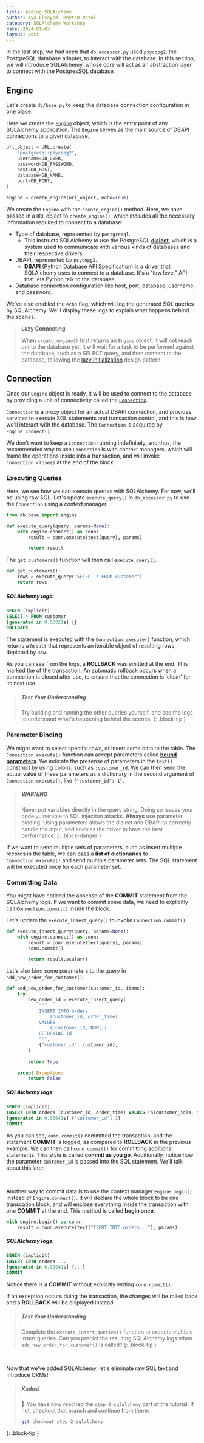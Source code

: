 ```yaml
---
title: Adding SQLAlchemy
author: Aya Elsayed, Rhythm Patel
category: SQLAlchemy Workshop
date: 2024-01-03
layout: post
---
```


In the last step, we had seen that `db_accessor.py` used `psycopg2`, the PostgreSQL database adapter, to interact with the database.
In this section, we will introduce SQLAlchemy, whose core will act as an abstraction layer to connect with the PostgresSQL database.

## Engine

Let's create `db/base.py` to keep the database connection configuration in one place.

Here we create the [`Engine`](https://docs.sqlalchemy.org/en/20/core/engines.html) object, which is the entry point of any SQLAlchemy application. The `Engine` serves as the main source of DBAPI connections to a given database. 

```py
url_object = URL.create(
    "postgresql+psycopg2",
    username=DB_USER,
    password=DB_PASSWORD,
    host=DB_HOST,
    database=DB_NAME,
    port=DB_PORT,
)

engine = create_engine(url_object, echo=True)
```

We create the `Engine` with the `create_engine()` method. Here, we have passed in a `URL` object to `create_engine()`, which includes all the necessary information required to connect to a database:
- Type of database, represented by `postgresql`. 
    - This instructs SQLAlchemy to use the PostgreSQL [**dialect**](https://docs.sqlalchemy.org/en/20/glossary.html#term-dialect), which is a system used to communicate with various kinds of databases and their respective drivers.
- DBAPI, represented by `psycopg2`.
    - [**DBAPI**](https://docs.sqlalchemy.org/en/20/glossary.html#term-DBAPI) (Python Database API Specification) is a driver that SQLAlchemy uses to connect to a database. It's a "low level" API that lets Python talk to the database.
- Database connection configuration like host, port, database, username, and password.

We've also enabled the `echo` flag, which will log the generated SQL queries by SQLAlchemy. We'll display these logs to explain what happens behind the scenes.

> **Lazy Connecting**
> 
> When `create_engine()` first returns an `Engine` object, it will not reach out to the database yet. It will wait for a task to be performed against the database, such as a SELECT query, and then connect to the database, following the [lazy initialization](https://en.wikipedia.org/wiki/Lazy_initialization) design pattern.


## Connection

Once our `Engine` object is ready, it will be used to connect to the database by providing a unit of connectivity called the [`Connection`](https://docs.sqlalchemy.org/en/20/core/connections.html).

`Connection` is a proxy object for an actual DBAPI connection, and provides services to execute SQL statements and transaction control, and this is how we'll interact with the database. The `Connection` is acquired by `Engine.connect()`.

We don't want to keep a `Connection` running indefinitely, and thus, the recommended way to use `Connection` is with context managers, which will frame the operations inside into a transaction, and will invoke `Connection.close()` at the end of the block.

### Executing Queries

Here, we see how we can execute queries with SQLAlchemy. For now, we'll be using raw SQL. Let's update `execute_query()` in `db_accessor.py` to use the `Connection` using a context manager.

```py
from db.base import engine

def execute_query(query, params=None):
    with engine.connect() as conn:
        result = conn.execute(text(query), params)

        return result
```

The `get_customers()` function will then call `execute_query()`.

```py
def get_customers():
    rows = execute_query("SELECT * FROM customer")
    return rows
```

##### SQLAlchemy logs:
```sql
BEGIN (implicit)
SELECT * FROM customer
[generated in 0.00021s] {}
ROLLBACK
```

The statement is executed with the `Connection.execute()` function, which returns a `Result` that represents an iterable object of resulting rows, depicted by `Row`.

As you can see from the logs, a **ROLLBACK** was emitted at the end. This marked the of the transaction. An automatic rollback occurs when a connection is closed after use, to ensure that the connection is 'clean' for its next use.

> ##### Test Your Understanding
>
> Try building and running the other queries yourself, and see the logs to understand what's happening behind the scenes.
{: .block-tip }


### Parameter Binding

We might want to select specific rows, or insert some data to the table. The `Connection.execute()` function can accept parameters called [**bound parameters**](https://docs.sqlalchemy.org/en/20/glossary.html#term-bound-parameters). We indicate the presense of parameters in the `text()` construct by using colons, such as `:customer_id`. We can then send the actual value of these parameters as a dictionary in the second argument of `Connection.execute()`, like `{"customer_id": 1}`.

> ##### WARNING
> 
> Never put variables directly in the query string. Doing so leaves your code vulnerable to SQL injection attacks. **Always** use parameter binding. Using parameters allows the dialect and DBAPI to correctly handle the input, and enables the driver to have the best performance.
{: .block-danger }

If we want to send multiple sets of parameters, such as insert multiple records in the table, we can pass a **list of dictionaries** to `Connection.execute()` and send multiple parameter sets. The SQL statement will be executed once for each parameter set.


### Committing Data

You might have noticed the absense of the **COMMIT** statement from the SQLAlchemy logs. If we want to commit some data, we need to explicitly call [`Connection.commit()`](https://docs.sqlalchemy.org/en/20/core/connections.html#sqlalchemy.engine.Connection.commit) inside the block.

Let's update the `execute_insert_query()` to invoke `Connection.commit()`.

```py
def execute_insert_query(query, params=None):
    with engine.connect() as conn:
        result = conn.execute(text(query), params)
        conn.commit()

        return result.scalar()
```

Let's also bind some parameters to the query in `add_new_order_for_customer()`.

```py
def add_new_order_for_customer(customer_id, items):
    try:
        new_order_id = execute_insert_query(
            """
            INSERT INTO orders
                (customer_id, order_time)
            VALUES
                (:customer_id, NOW())
            RETURNING id
            """,
            {"customer_id": customer_id},
        )
        
        return True

    except Exception:
        return False
```

##### SQLAlchemy logs:
```sql
BEGIN (implicit)
INSERT INTO orders (customer_id, order_time) VALUES (%(customer_id)s, NOW()) RETURNING id
[generated in 0.00041s] {'customer_id': 1}
COMMIT
```

As you can see, `conn.commit()` committed the transaction, and the statement **COMMIT** is logged, as compared to **ROLLBACK** in the previous example. We can then call `conn.commit()` for committing additional statements. This style is called **commit as you go**. Additionally, notice how the parameter `customer_id` is passed into the SQL statement. We'll talk about this later.

&nbsp;

Another way to commit data is to use the context manager `Engine.begin()` instead of `Engine.connect()`. It will declare the whole block to be one transcation block, and will enclose everything inside the transaction with one **COMMIT** at the end. This method is called **begin once**.

```py
with engine.begin() as conn:
    result = conn.execute(text("ISERT INTO orders..."), params)
```

##### SQLAlchemy logs:
```sql
BEGIN (implicit)
INSERT INTO orders ...
[generated in 0.00041s] {...}
COMMIT
```

Notice there is a **COMMIT** without explicitly writing `conn.commit()`.


If an exception occurs duing the transaction, the changes will be rolled back and a **ROLLBACK** will be displayed instead.


> ##### Test Your Understanding
>
> Complete the `execute_insert_queries()` function to execute multiple insert queries. Can you predict the resulting SQLAlchemy logs when `add_new_order_for_customer()` is called?
{: .block-tip }

&nbsp;

Now that we've added SQLAlchemy, let's eliminate raw SQL text and introduce ORMs!

> ##### Kudos!
>
> 🙌 You have now reached the `step-2-sqlalchemy` part of the tutorial. If not, checkout that branch and continue from there:
>```sh
>git checkout step-2-sqlalchemy
>```
{: .block-tip }

&nbsp;

